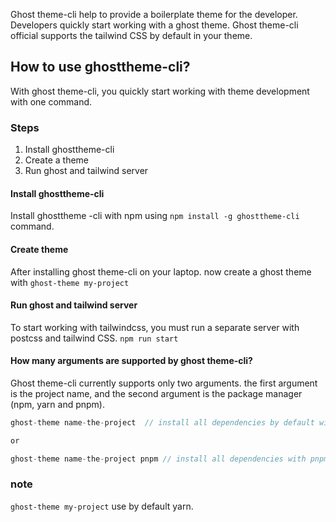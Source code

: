 Ghost theme-cli help to provide a boilerplate theme for the developer. Developers quickly start working with a ghost theme. Ghost theme-cli official supports the tailwind CSS  by default in your theme.

## How to use ghosttheme-cli?
With ghost theme-cli, you quickly start working with theme development with one command.
### Steps
1. Install ghosttheme-cli
2. Create a theme
3. Run ghost and tailwind server

#### Install ghosttheme-cli
Install ghosttheme -cli with npm using `npm install -g ghosttheme-cli` command.

#### Create theme
After installing ghost theme-cli on your laptop. now create a ghost theme with 
`ghost-theme my-project`

#### Run ghost and tailwind server
To start working with tailwindcss, you must run a separate server with postcss and tailwind CSS.
`npm run start`


#### How many arguments are supported by ghost theme-cli?
Ghost theme-cli currently supports only two arguments. the first argument is the project name, and the second argument is the package manager (npm, yarn and pnpm).

```javascript 
ghost-theme name-the-project  // install all dependencies by default with yarn

or

ghost-theme name-the-project pnpm // install all dependencies with pnpm

```
### note 
`ghost-theme my-project` use by default yarn. 

